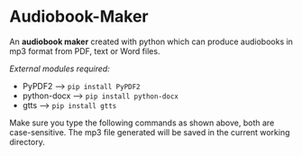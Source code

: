 # Audiobook-Maker
An **audiobook maker** created with python which can produce audiobooks in mp3 format from PDF, text or Word files.

*External modules required:*
- PyPDF2 --> ```pip install PyPDF2```
- python-docx --> ```pip install python-docx```
- gtts --> ```pip install gtts```

Make sure you type the following commands as shown above, both are case-sensitive.
The mp3 file generated will be saved in the current working directory.
